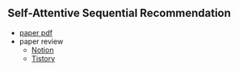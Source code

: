 ## Self-Attentive Sequential Recommendation

- [paper pdf](https://arxiv.org/pdf/1808.09781.pdf)
- paper review
  - [Notion](https://scarlet-century-af2.notion.site/SASRec-cec4f438f2744dbd931d379a14368d35?pvs=4)
  - [Tistory](https://statcs133.tistory.com/33)
